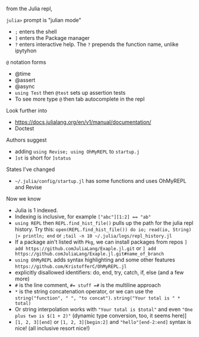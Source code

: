 from the Julia repl,

`julia>` prompt is "julian mode"
- `;` enters the shell
- `]` enters the Package manager
- `?` enters interactive help. The `?` prepends the function name, unlike ipytyhon

`@` notation forms
- @time
- @assert
- @async
- `using Test` then `@test` sets up assertion tests
- To see more type `@` then tab autocomplete in the repl


Look further into
- https://docs.julialang.org/en/v1/manual/documentation/
- Doctest

Authors suggest
- adding `using Revise; using OhMyREPL` to `startup.j`
- `]st` is short for `]status`

States I've changed
- `~/.julia/config/startup.jl` has some functions and uses OhMyREPL and Revise

Now we know
- Julia is 1 indexed. 
- Indexing is inclusive, for example `["abc"][1:2] == "ab"`
- `using REPL` then `REPL.find_hist_file()` pulls up the path for the julia repl history. Try this: `open(REPL.find_hist_file()) do io; read(io, String) |> println; end` or `;tail -n 10 ~/.julia/logs/repl_history.jl`
- If a package ain't listed with `Pkg`, we can install packages from repos `] add https://github.comJuliaLang/Exaple.jl.git` or `] add https://github.comJuliaLang/Exaple.jl.git#name_of_branch`
- `using OhMyREPL` adds syntax highlighting and some other features `https://github.com/KristofferC/OhMyREPL.jl`
- explicitly disallowed identifiers: do, end, try, catch, if, else (and a few more)
- `#` is the line comment, `#= stuff =#` is the multiline approach
- `*` is the string concatenation operator, or we can use the `string("function", " ", "to concat")`. `string("Your total is " * total)`
- Or string interpolation works with `"Your total is $total"` and even `"One plus two is $(1 + 2)"` (dynamic type conversion, too, it seems here)]
- `[1, 2, 3][end]` or `[1, 2, 3][begin:2]` and `"hello"[end-2:end]` syntax is nice! (all inclusive resort nice!)
